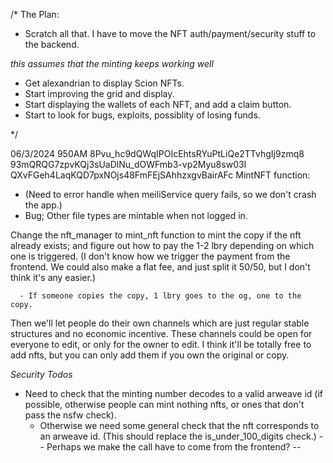 /*
The Plan:

- Scratch all that. I have to move the NFT auth/payment/security stuff to the backend.

*this assumes that the minting keeps working well*
- Get alexandrian to display Scion NFTs.
- Start improving the grid and display.
- Start displaying the wallets of each NFT, and add a claim button.
- Start to look for bugs, exploits, possiblity of losing funds.

*/













06/3/2024 950AM
8Pvu_hc9dQWqIPOIcEhtsRYuPtLiQe2TTvhgIj9zmq8
93mQRQG7zpvKQj3sUaDlNu_dOWFmb3-vp2Myu8sw03I
QXvFGeh4LaqKQD7pxNOjs48FmFEjSAhhzxgvBairAFc
MintNFT function:

- (Need to error handle when meiliService query fails, so we don't crash the app.)
- Bug; Other file types are mintable when not logged in.

Change the nft_manager to mint_nft function to mint the copy if the nft already exists; and figure out how to pay the 1-2 lbry depending on which one is triggered. (I don't know how we trigger the payment from the frontend. We could also make a flat fee, and just split it 50/50, but I don't think it's any easier.)

      - If someone copies the copy, 1 lbry goes to the og, one to the copy.


Then we'll let people do their own channels which are just regular stable structures and no economic incentive. 
These channels could be open for everyone to edit, or only for the owner to edit.
I think it'll be totally free to add nfts, but you can only add them if you own the original or copy.

*Security Todos*
- Need to check that the minting number decodes to a valid arweave id (if possible, otherwise people can mint nothing nfts, or ones that don't pass the nsfw check).
  - Otherwise we need some general check that the nft corresponds to an arweave id. (This should replace the is_under_100_digits check.)
  -- Perhaps we make the call have to come from the frontend? --

